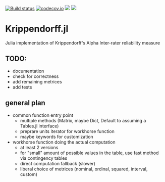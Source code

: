 [![Build status](https://github.com/FPGro/Krippendorff.jl/workflows/CI/badge.svg)](https://github.com/FPGro/Krippendorff.jl/actions)
[![codecov.io](http://codecov.io/github/FPGro/Krippendorff.jl/coverage.svg?branch=main)](http://codecov.io/github/FPGro/Krippendorff.jl?branch=main)
[![](https://img.shields.io/badge/docs-stable-blue.svg)](https://FPGro.github.io/Krippendorff.jl/stable)
[![](https://img.shields.io/badge/docs-dev-blue.svg)](https://FPGro.github.io/Krippendorff.jl/dev)

# Krippendorff.jl
Julia implementation of Krippendorff's Alpha Inter-rater reliability measure

## TODO:
- documentation
- check for correctness
- add remaining metrices
- add tests

## general plan
- common function entry point
    - multiple methods (Matrix, maybe Dict, Default to assuming a Tables.jl interface)
    - preprare units iterator for workhorse function
    - maybe keywords for customization
- workhorse function doing the actual computation
    - at least 2 versions
    - for "small" amount of possible values in the table, use fast method via contingency tables
    - direct computation fallback (slower)
    - liberal choice of metrices (nominal, ordinal, squared, interval, custom)
